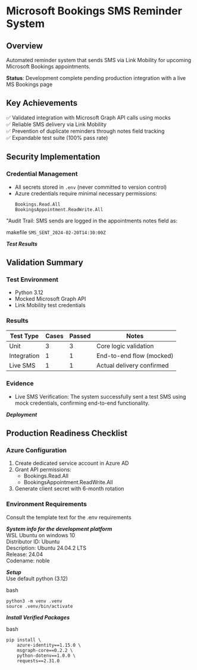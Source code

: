 
# Microsoft Bookings SMS Reminder System

## Overview
Automated reminder system that sends SMS via Link Mobility for upcoming Microsoft Bookings appointments.

**Status**: Development complete pending production integration with a live MS Bookings page

## Key Achievements
✅ Validated integration with Microsoft Graph API calls using mocks  
✅ Reliable SMS delivery via Link Mobility  
✅ Prevention of duplicate reminders through notes field tracking  
✅ Expandable test suite (100% pass rate)  

## Security Implementation

### Credential Management
- All secrets stored in `.env` (never committed to version control)
- Azure credentials require minimal necessary permissions:
  ```plaintext
  Bookings.Read.All
  BookingsAppointment.ReadWrite.All

"Audit Trail: SMS sends are logged in the appointments notes field as:

makefile
```SMS_SENT_2024-02-20T14:30:00Z```

***Test Results***

## Validation Summary

### Test Environment
- Python 3.12
- Mocked Microsoft Graph API
- Link Mobility test credentials

### Results
| Test Type       | Cases | Passed | Notes |
|-----------------|-------|--------|-------|
| Unit            | 3     | 3      | Core logic validation |
| Integration     | 1     | 1      | End-to-end flow (mocked) |
| Live SMS        | 1     | 1      | Actual delivery confirmed |

### Evidence
- Live SMS Verification: The system successfully sent a test SMS using mock credentials, confirming end-to-end functionality.

***Deployment***

## Production Readiness Checklist

### Azure Configuration
1. Create dedicated service account in Azure AD
2. Grant API permissions:
   - Bookings.Read.All
   - BookingsAppointment.ReadWrite.All
3. Generate client secret with 6-month rotation

### Environment Requirements

Consult the template text for the .env requirements

***System info for the development platform***  
WSL Ubuntu on windows 10  
Distributor ID: Ubuntu  
Description:    Ubuntu 24.04.2 LTS  
Release:        24.04  
Codename:       noble  

***Setup***  
Use default python (3.12)  

bash 
```
python3 -m venv .venv
source .venv/bin/activate
```
***Install Verified Packages***  

bash  
```
pip install \
    azure-identity==1.15.0 \
    msgraph-core==0.2.2 \
    python-dotenv==1.0.0 \
    requests==2.31.0
```



